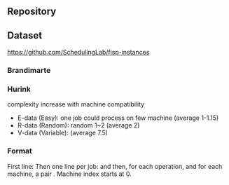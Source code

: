 ## Repository 


## Dataset
https://github.com/SchedulingLab/fjsp-instances


### Brandimarte


### Hurink 
complexity increase with machine compatibility
- E-data (Easy): one job could process on few machine (average 1-1.15)
- R-data (Random): random 1~2 (average 2)
- V-data (Variable): (average 7.5)


### Format
First line: <number of jobs> <number of machines>
Then one line per job: <number of operations> and then, for each operation, <number of machines for this operation> and for each machine, a pair <machine> <processing time>.
Machine index starts at 0.